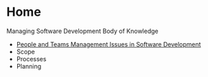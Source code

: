 # Home

Managing Software Development Body of Knowledge

* [People and Teams Management Issues in Software Development](/people/)
* Scope
* Processes
* Planning
